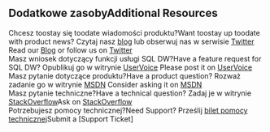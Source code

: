 ## <a name="additional-resources"></a><span data-ttu-id="85a9c-101">Dodatkowe zasoby</span><span class="sxs-lookup"><span data-stu-id="85a9c-101">Additional Resources</span></span>

<span data-ttu-id="85a9c-102">Chcesz toostay się toodate wiadomości produktu?</span><span class="sxs-lookup"><span data-stu-id="85a9c-102">Want toostay up toodate with product news?</span></span> <span data-ttu-id="85a9c-103">Czytaj nasz [blog] lub obserwuj nas w serwisie [Twitter] </span><span class="sxs-lookup"><span data-stu-id="85a9c-103">Read our [Blog] or follow us on [Twitter] </span></span></br>
<span data-ttu-id="85a9c-104">Masz wniosek dotyczący funkcji usługi SQL DW?</span><span class="sxs-lookup"><span data-stu-id="85a9c-104">Have a feature request for SQL DW?</span></span> <span data-ttu-id="85a9c-105">Opublikuj go w witrynie [UserVoice] </span><span class="sxs-lookup"><span data-stu-id="85a9c-105">Please post it on [UserVoice] </span></span></br>
<span data-ttu-id="85a9c-106">Masz pytanie dotyczące produktu?</span><span class="sxs-lookup"><span data-stu-id="85a9c-106">Have a product question?</span></span> <span data-ttu-id="85a9c-107">Rozważ zadanie go w witrynie [MSDN] </span><span class="sxs-lookup"><span data-stu-id="85a9c-107">Consider asking it on [MSDN] </span></span></br>
<span data-ttu-id="85a9c-108">Masz pytanie techniczne?</span><span class="sxs-lookup"><span data-stu-id="85a9c-108">Have a technical question?</span></span> <span data-ttu-id="85a9c-109">Zadaj je w witrynie [StackOverflow]</span><span class="sxs-lookup"><span data-stu-id="85a9c-109">Ask on [StackOverflow]</span></span></br>
<span data-ttu-id="85a9c-110">Potrzebujesz pomocy technicznej?</span><span class="sxs-lookup"><span data-stu-id="85a9c-110">Need Support?</span></span> <span data-ttu-id="85a9c-111">Prześlij [bilet pomocy technicznej]</span><span class="sxs-lookup"><span data-stu-id="85a9c-111">Submit a [Support Ticket]</span></span></br>

[blog]: https://azure.microsoft.com/blog/tag/azure-sql-data-warehouse/
[Twitter]: https://twitter.com/AzureSQLDW
[UserVoice]: https://feedback.azure.com/forums/307516-sql-data-warehouse
[MSDN]: https://social.msdn.microsoft.com/Forums/azure/en-US/home?forum=AzureSQLDataWarehouse
[StackOverflow]: http://stackoverflow.com/questions/tagged/azure-sqldw
[bilet pomocy technicznej]: ../articles/sql-data-warehouse/sql-data-warehouse-get-started-create-support-ticket.md



